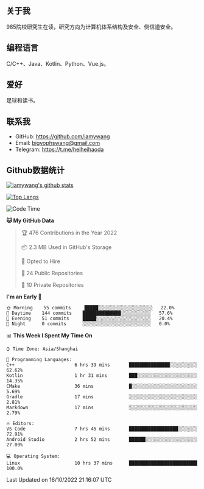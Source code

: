## 关于我

985院校研究生在读，研究方向为计算机体系结构及安全、侧信道安全。

## 编程语言

C/C++、Java、Kotlin、Python、Vue.js。

## 爱好

足球和读书。

## 联系我

- GitHub: https://github.com/iamywang
- Email: bigyophswang@gmail.com
- Telegram: https://t.me/heiheihaoda

## Github数据统计

[![iamywang's github stats](https://github-readme-stats.vercel.app/api?username=iamywang&count_private=true&show_icons=true)]()

[![Top Langs](https://github-readme-stats.vercel.app/api/top-langs/?username=iamywang&layout=compact)]()

<!--START_SECTION:waka-->
![Code Time](http://img.shields.io/badge/Code%20Time-606%20hrs%2051%20mins-blue)

**🐱 My GitHub Data** 

> 🏆 476 Contributions in the Year 2022
 > 
> 📦 2.3 MB Used in GitHub's Storage 
 > 
> 💼 Opted to Hire
 > 
> 📜 24 Public Repositories 
 > 
> 🔑 10 Private Repositories  
 > 
**I'm an Early 🐤** 

```text
🌞 Morning    55 commits     █████░░░░░░░░░░░░░░░░░░░░   22.0% 
🌆 Daytime    144 commits    ██████████████░░░░░░░░░░░   57.6% 
🌃 Evening    51 commits     █████░░░░░░░░░░░░░░░░░░░░   20.4% 
🌙 Night      0 commits      ░░░░░░░░░░░░░░░░░░░░░░░░░   0.0%

```


📊 **This Week I Spent My Time On** 

```text
⌚︎ Time Zone: Asia/Shanghai

💬 Programming Languages: 
C++                      6 hrs 39 mins       ███████████████░░░░░░░░░░   62.62% 
Kotlin                   1 hr 31 mins        ███░░░░░░░░░░░░░░░░░░░░░░   14.35% 
CMake                    36 mins             █░░░░░░░░░░░░░░░░░░░░░░░░   5.69% 
Gradle                   17 mins             ░░░░░░░░░░░░░░░░░░░░░░░░░   2.81% 
Markdown                 17 mins             ░░░░░░░░░░░░░░░░░░░░░░░░░   2.79%

🔥 Editors: 
VS Code                  7 hrs 45 mins       ██████████████████░░░░░░░   72.91% 
Android Studio           2 hrs 52 mins       ██████░░░░░░░░░░░░░░░░░░░   27.09%

💻 Operating System: 
Linux                    10 hrs 37 mins      █████████████████████████   100.0%

```


 Last Updated on 16/10/2022 21:16:07 UTC
<!--END_SECTION:waka-->
